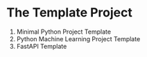 # The Template Project

1. Minimal Python Project Template
2. Python Machine Learning Project Template
3. FastAPI Template